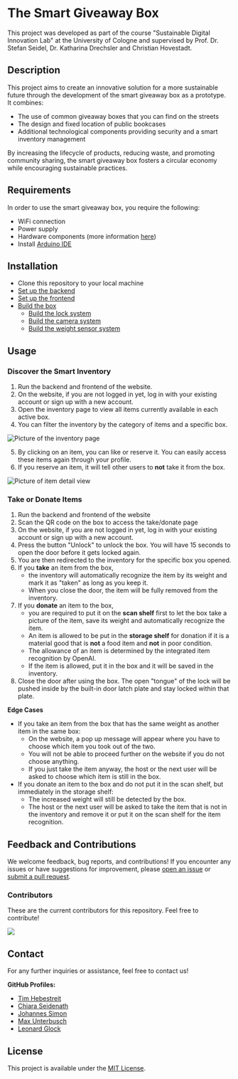 # The Smart Giveaway Box

This project was developed as part of the course "Sustainable Digital Innovation Lab" at the University of Cologne and supervised by Prof. Dr. Stefan Seidel, Dr. Katharina Drechsler and Christian Hovestadt.

## Description

This project aims to create an innovative solution for a more sustainable future through the development of the smart giveaway box as a prototype. It combines:
- The use of common giveaway boxes that you can find on the streets
- The design and fixed location of public bookcases
- Additional technological components providing security and a smart inventory management

By increasing the lifecycle of products, reducing waste, and promoting community sharing, the smart giveaway box fosters a circular economy while encouraging sustainable practices.

## Requirements

In order to use the smart giveaway box, you require the following:
- WiFi connection
- Power supply
- Hardware components (more information [here](https://github.com/CathSara/SDIL-Project/tree/main/arduino))
- Install [Arduino IDE](https://www.arduino.cc/en/software)
    
## Installation

- Clone this repository to your local machine
- [Set up the backend](https://github.com/CathSara/SDIL-Project/tree/main/backend)
- [Set up the frontend](https://github.com/CathSara/SDIL-Project/tree/main/website-sharingbox)
- [Build the box](https://github.com/CathSara/SDIL-Project/tree/main/arduino)
  - [Build the lock system](https://github.com/CathSara/SDIL-Project/tree/main/arduino/lock_system)
  - [Build the camera system](https://github.com/CathSara/SDIL-Project/tree/main/arduino/camera_system)
  - [Build the weight sensor system](https://github.com/CathSara/SDIL-Project/tree/main/arduino/weight_sensor)

## Usage

### Discover the Smart Inventory

1. Run the backend and frontend of the website.
2. On the website, if you are not logged in yet, log in with your existing account or sign up with a new account.
3. Open the inventory page to view all items currently available in each active box.
4. You can filter the inventory by the category of items and a specific box.
   
![Picture of the inventory page](https://github.com/user-attachments/assets/9794a9bd-ed35-4de6-a1a6-a9481d68a7c3)

5. By clicking on an item, you can like or reserve it. You can easily access these items again through your profile.
6. If you reserve an item, it will tell other users to **not** take it from the box.
   
![Picture of item detail view](https://github.com/user-attachments/assets/baf30f1f-e290-407f-8c71-ff7e8109f997)


### Take or Donate Items

1. Run the backend and frontend of the website
2. Scan the QR code on the box to access the take/donate page
3. On the website, if you are not logged in yet, log in with your existing account or sign up with a new account.
4. Press the button "Unlock" to unlock the box. You will have 15 seconds to open the door before it gets locked again.
5. You are then redirected to the inventory for the specific box you opened.
6. If you **take** an item from the box,
    - the inventory will automatically recognize the item by its weight and mark it as "taken" as long as you keep it.
    - When you close the door, the item will be fully removed from the inventory.
7. If you **donate** an item to the box,
    - you are required to put it on the **scan shelf** first to let the box take a picture of the item, save its weight and automatically recognize the item.
    - An item is allowed to be put in the **storage shelf** for donation if it is a material good that is **not** a food item and **not** in poor condition.
    - The allowance of an item is determined by the integrated item recognition by OpenAI.
    - If the item is allowed, put it in the box and it will be saved in the inventory.
8. Close the door after using the box. The open "tongue" of the lock will be pushed inside by the built-in door latch plate and stay locked within that plate.

**Edge Cases**

- If you take an item from the box that has the same weight as another item in the same box:
  - On the website, a pop up message will appear where you have to choose which item you took out of the two.
  - You will not be able to proceed further on the website if you do not choose anything.
  - If you just take the item anyway, the host or the next user will be asked to choose which item is still in the box.
- If you donate an item to the box and do not put it in the scan shelf, but immediately in the storage shelf:
  - The increased weight will still be detected by the box.
  - The host or the next user will be asked to take the item that is not in the inventory and remove it or put it on the scan shelf for the item recognition.

## Feedback and Contributions

We welcome feedback, bug reports, and contributions! If you encounter any issues or have suggestions for improvement, please [open an issue](https://github.com/CathSara/SDIL-Project/issues/new) or [submit a pull request](https://github.com/CathSara/SDIL-Project/pulls).

### Contributors

These are the current contributors for this repository. Feel free to contribute!

<a href="https://github.com/CathSara/SDIL-Project/graphs/contributors">
  <img src="https://contrib.rocks/image?repo=CathSara/SDIL-Project" />
</a>

## Contact

For any further inquiries or assistance, feel free to contact us!

**GitHub Profiles:** 
- [Tim Hebestreit](https://github.com/timheb16)
- [Chiara Seidenath](https://github.com/CathSara)
- [Johannes Simon](https://github.com/JS-10)
- [Max Unterbusch](https://github.com/maxiloo)
- [Leonard Glock](https://github.com/leolabla)

## License
This project is available under the [MIT License](LICENSE).
